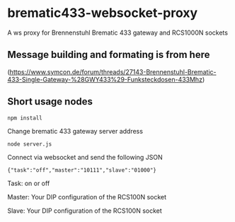 # brematic433-websocket-proxy
A ws proxy for Brennenstuhl Brematic 433 gateway and RCS1000N sockets

## Message building and formating is from here
(https://www.symcon.de/forum/threads/27143-Brennenstuhl-Brematic-433-Single-Gateway-%28GWY433%29-Funksteckdosen-433Mhz)

## Short usage nodes

`npm install`

Change brematic 433 gateway server address

`node server.js`

Connect via websocket and send the following JSON

`{"task":"off","master":"10111","slave":"01000"}`

Task: on or off

Master: Your DIP configuration of the RCS100N socket

Slave: Your DIP configuration of the RCS100N socket